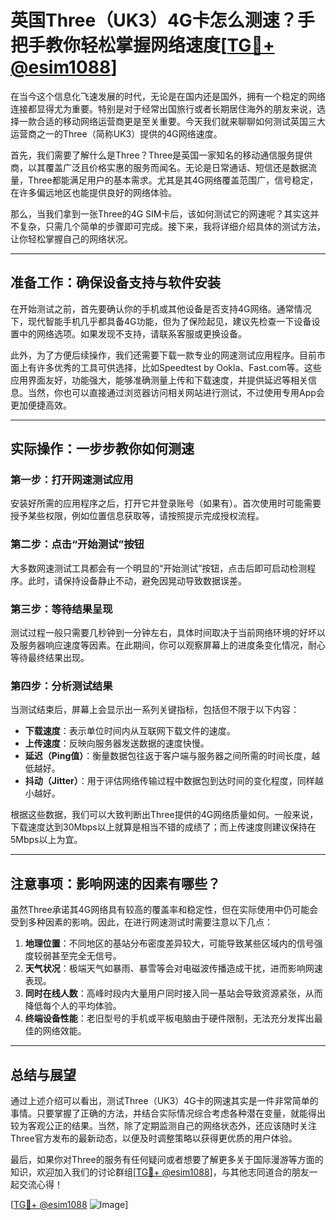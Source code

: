 # 英国Three（UK3）4G卡怎么测速？手把手教你轻松掌握网络速度[[TG💪+ @esim1088](https://t.me/s/esim1088)]

在当今这个信息化飞速发展的时代，无论是在国内还是国外，拥有一个稳定的网络连接都显得尤为重要。特别是对于经常出国旅行或者长期居住海外的朋友来说，选择一款合适的移动网络运营商更是至关重要。今天我们就来聊聊如何测试英国三大运营商之一的Three（简称UK3）提供的4G网络速度。

首先，我们需要了解什么是Three？Three是英国一家知名的移动通信服务提供商，以其覆盖广泛且价格实惠的服务而闻名。无论是日常通话、短信还是数据流量，Three都能满足用户的基本需求。尤其是其4G网络覆盖范围广，信号稳定，在许多偏远地区也能提供良好的网络体验。

那么，当我们拿到一张Three的4G SIM卡后，该如何测试它的网速呢？其实这并不复杂，只需几个简单的步骤即可完成。接下来，我将详细介绍具体的测试方法，让你轻松掌握自己的网络状况。

---

## 准备工作：确保设备支持与软件安装

在开始测试之前，首先要确认你的手机或其他设备是否支持4G网络。通常情况下，现代智能手机几乎都具备4G功能，但为了保险起见，建议先检查一下设备设置中的网络选项。如果发现不支持，请联系客服或更换设备。

此外，为了方便后续操作，我们还需要下载一款专业的网速测试应用程序。目前市面上有许多优秀的工具可供选择，比如Speedtest by Ookla、Fast.com等。这些应用界面友好，功能强大，能够准确测量上传和下载速度，并提供延迟等相关信息。当然，你也可以直接通过浏览器访问相关网站进行测试，不过使用专用App会更加便捷高效。

---

## 实际操作：一步步教你如何测速

### 第一步：打开网速测试应用

安装好所需的应用程序之后，打开它并登录账号（如果有）。首次使用时可能需要授予某些权限，例如位置信息获取等，请按照提示完成授权流程。

### 第二步：点击“开始测试”按钮

大多数网速测试工具都会有一个明显的“开始测试”按钮，点击后即可启动检测程序。此时，请保持设备静止不动，避免因晃动导致数据误差。

### 第三步：等待结果呈现

测试过程一般只需要几秒钟到一分钟左右，具体时间取决于当前网络环境的好坏以及服务器响应速度等因素。在此期间，你可以观察屏幕上的进度条变化情况，耐心等待最终结果出现。

### 第四步：分析测试结果

当测试结束后，屏幕上会显示出一系列关键指标，包括但不限于以下内容：
- **下载速度**：表示单位时间内从互联网下载文件的速度。
- **上传速度**：反映向服务器发送数据的速度快慢。
- **延迟（Ping值）**：衡量数据包往返于客户端与服务器之间所需的时间长度，越低越好。
- **抖动（Jitter）**：用于评估网络传输过程中数据包到达时间的变化程度，同样越小越好。

根据这些数据，我们可以大致判断出Three提供的4G网络质量如何。一般来说，下载速度达到30Mbps以上就算是相当不错的成绩了；而上传速度则建议保持在5Mbps以上为宜。

---

## 注意事项：影响网速的因素有哪些？

虽然Three承诺其4G网络具有较高的覆盖率和稳定性，但在实际使用中仍可能会受到多种因素的影响。因此，在进行网速测试时需要注意以下几点：

1. **地理位置**：不同地区的基站分布密度差异较大，可能导致某些区域内的信号强度较弱甚至完全无信号。
2. **天气状况**：极端天气如暴雨、暴雪等会对电磁波传播造成干扰，进而影响网速表现。
3. **同时在线人数**：高峰时段内大量用户同时接入同一基站会导致资源紧张，从而降低每个人的平均体验。
4. **终端设备性能**：老旧型号的手机或平板电脑由于硬件限制，无法充分发挥出最佳的网络效能。

---

## 总结与展望

通过上述介绍可以看出，测试Three（UK3）4G卡的网速其实是一件非常简单的事情。只要掌握了正确的方法，并结合实际情况综合考虑各种潜在变量，就能得出较为客观公正的结果。当然，除了定期监测自己的网络状态外，还应该随时关注Three官方发布的最新动态，以便及时调整策略以获得更优质的用户体验。

最后，如果你对Three的服务有任何疑问或者想要了解更多关于国际漫游等方面的知识，欢迎加入我们的讨论群组[[TG💪+ @esim1088](https://t.me/s/esim1088)]，与其他志同道合的朋友一起交流心得！

[[TG💪+ @esim1088](https://t.me/s/esim1088) ![Image](https://i.postimg.cc/4NQfJmqS/Snipaste-2025-05-13-00-14-12.png)]